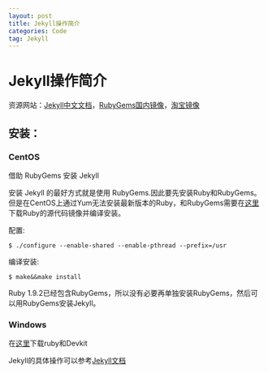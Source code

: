 ```yaml
---
layout: post
title: Jekyll操作简介
categories: Code
tag: Jekyll
---
```


# Jekyll操作简介
资源网站：[Jekyll中文文档](https://www.jekyll.com.cn/)，[RubyGems国内镜像](https://gems.ruby-china.org/)，[淘宝镜像](https://ruby.taobao.org/)
## 安装：
### CentOS
借助 RubyGems 安装 Jekyll

安装 Jekyll 的最好方式就是使用 RubyGems.因此要先安装Ruby和RubyGems。但是在CentOS上通过Yum无法安装最新版本的Ruby，和RubyGems需要在[这里](https://ruby.taobao.org/mirrors/ruby/)下载Ruby的源代码镜像并编译安装。

配置:
```
$ ./configure --enable-shared --enable-pthread --prefix=/usr
```
编译安装:
```
$ make&&make install
```
Ruby 1.9.2已经包含RubyGems，所以没有必要再单独安装RubyGems，然后可以用RubyGems安装Jekyll。
### Windows
在[这里](https://rubyinstaller.org/downloads/)下载ruby和Devkit


Jekyll的具体操作可以参考[Jekyll文档](https://www.jekyll.com.cn/)